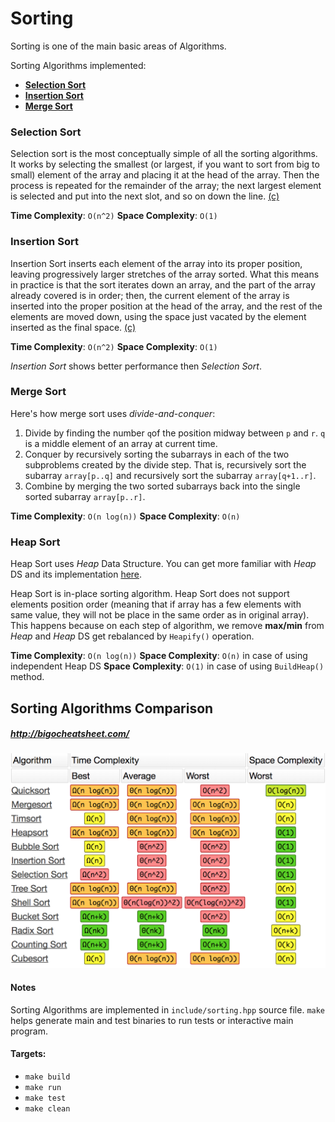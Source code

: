 # Sorting

Sorting is one of the main basic areas of Algorithms.

Sorting Algorithms implemented:

  * [**Selection Sort**](/c++/sorting/include/sorting.hpp#L17)
  * [**Insertion Sort**](/c++/sorting/include/sorting.hpp#L51)
  * [**Merge Sort**](/c++/sorting/include/sorting.hpp#L151)

### Selection Sort

Selection sort is the most conceptually simple of all the sorting algorithms. It works by selecting the smallest (or largest, if you want to sort from big to small) element of the array and placing it at the head of the array. Then the process is repeated for the remainder of the array; the next largest element is selected and put into the next slot, and so on down the line. [(c)](https://www.cprogramming.com/tutorial/computersciencetheory/sorting2.html)

**Time Complexity**: ```O(n^2)``` **Space Complexity**: ```O(1)```

### Insertion Sort

Insertion Sort inserts each element of the array into its proper position, leaving progressively larger stretches of the array sorted. What this means in practice is that the sort iterates down an array, and the part of the array already covered is in order; then, the current element of the array is inserted into the proper position at the head of the array, and the rest of the elements are moved down, using the space just vacated by the element inserted as the final space. [(c)](https://www.cprogramming.com/tutorial/computersciencetheory/sorting2.html)

**Time Complexity**: ```O(n^2)``` **Space Complexity**: ```O(1)```

*Insertion Sort* shows better performance then *Selection Sort*.

### Merge Sort

Here's how merge sort uses *divide-and-conquer*:

  1. Divide by finding the number ``q``of the position midway between ```p``` and ```r```. ```q``` is a middle element of an array at current time.
  2. Conquer by recursively sorting the subarrays in each of the two subproblems created by the divide step. That is, recursively sort the subarray ```array[p..q]``` and recursively sort the subarray ```array[q+1..r]```.
  3. Combine by merging the two sorted subarrays back into the single sorted subarray ```array[p..r]```.

  **Time Complexity**: ```O(n log(n))``` **Space Complexity**: ```O(n)```

### Heap Sort

Heap Sort uses *Heap* Data Structure. You can get more familiar with *Heap* DS and its implementation [here](/c++/binary_heap/).

Heap Sort is in-place sorting algorithm. Heap Sort does not support elements position order (meaning that if array has a few elements with same value, they will not be place in the same order as in original array). This happens because on each step of algorithm, we remove **max/min** from *Heap* and *Heap* DS get rebalanced by ```Heapify()``` operation.

**Time Complexity**: ```O(n log(n))```
**Space Complexity**: ```O(n)``` in case of using independent Heap DS
**Space Complexity**: ```O(1)``` in case of using ```BuildHeap()``` method.

## Sorting Algorithms Comparison
##### http://bigocheatsheet.com/
<img src="/static/sort_algo_compared.png" width="600">

#### Notes
Sorting Algorithms are implemented in ```include/sorting.hpp``` source file. ```make``` helps generate main and test binaries to run tests or interactive main program.

#### Targets:
  * ```make build```
  * ```make run```
  * ```make test```
  * ```make clean```
